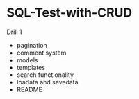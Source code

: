 # SQL-Test-with-CRUD

Drill 1

- pagination
- comment system
- models
- templates
- search functionality
- loadata and savedata
- README
